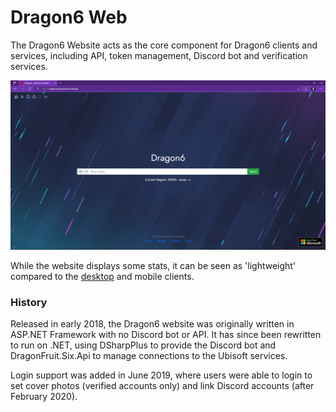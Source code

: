 # Dragon6 Web
The Dragon6 Website acts as the core component for Dragon6 clients and services, including API, token management, Discord bot and verification services.

![](/wiki/dragon6/web/img/dragon6-web.png "Dragon6 Website frontpage")

While the website displays some stats, it can be seen as 'lightweight' compared to the [desktop](/wiki/dragon6/desktop) and mobile clients.

### History
Released in early 2018, the Dragon6 website was originally written in ASP.NET Framework with no Discord bot or API. It has since been rewritten to run on .NET, using DSharpPlus to provide the Discord bot and DragonFruit.Six.Api to manage connections to the Ubisoft services.

Login support was added in June 2019, where users were able to login to set cover photos (verified accounts only) and link Discord accounts (after February 2020).
